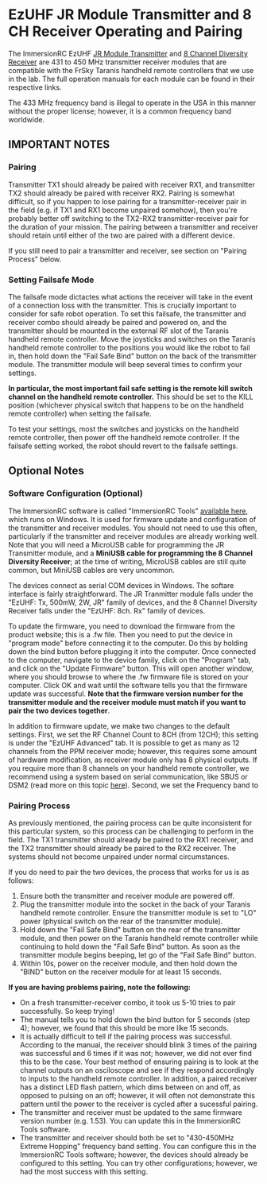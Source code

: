 # EzUHF JR Module Transmitter and 8 CH Receiver Operating and Pairing

The ImmersionRC EzUHF [JR Module Transmitter](https://www.immersionrc.com/fpv-products/ezuhf-jr-module/) and [8 Channel Diversity Receiver](https://www.immersionrc.com/fpv-products/ezuhf-8-channel-diversity-receiver/) are 431 to 450 MHz transmitter receiver modules that are compatible with the FrSky Taranis handheld remote controllers that we use in the lab.  The full operation manuals for each module can be found in their respective links.  

The 433 MHz frequency band is illegal to operate in the USA in this manner without the proper license; however, it is a common frequency band worldwide.  

## IMPORTANT NOTES

### Pairing

Transmitter TX1 should already be paired with receiver RX1, and transmitter TX2 should already be paired with receiver RX2.  Pairing is somewhat difficult, so if you happen to lose pairing for a transmitter-receiver pair in the field (e.g. if TX1 and RX1 become unpaired somehow), then you're probably better off switching to the TX2-RX2 transmitter-receiver pair for the duration of your mission.  The pairing between a transmitter and receiver should retain until either of the two are paired with a different device.

If you still need to pair a transmitter and receiver, see section on "Pairing Process" below. 

### Setting Failsafe Mode

The failsafe mode dictactes what actions the receiver will take in the event of a connection loss with the transmitter.  This is crucially important to consider for safe robot operation.  To set this failsafe, the transmitter and receiver combo should already be paired and powered on, and the transmitter should be mounted in the external RF slot of the Taranis handheld remote controller.  Move the joysticks and switches on the Taranis handheld remote controller to the positions you would like the robot to fail in, then hold down the "Fail Safe Bind" button on the back of the transmitter module.  The transmitter module will beep several times to confirm your settings.

__In particular, the most important fail safe setting is the remote kill switch channel on the handheld remote controller.__  This should be set to the KILL position (whichever physical switch that happens to be on the handheld remote controller) when setting the failsafe.  

To test your settings, most the switches and joysticks on the handheld remote controller, then power off the handheld remote controller.  If the failsafe setting worked, the robot should revert to the failsafe settings.

## Optional Notes

### Software Configuration (Optional)

The ImmersionRC software is called "ImmersionRC Tools" [available here](https://www.immersionrc.com/?download=4894), which runs on Windows.  It is used for firmware update and configuration of the transmitter and receiver modules.  You should not need to use this often, particularly if the transmitter and receiver modules are already working well.  Note that you will need a MicroUSB cable for programming the JR Transmitter module, and a __MiniUSB cable for programming the 8 Channel Diversity Receiver__; at the time of writing, MicroUSB cables are still quite common, but MiniUSB cables are very uncommon.

The devices connect as serial COM devices in Windows.  The softare interface is fairly straightforward.  The JR Tranmitter module falls under the "EzUHF: Tx, 500mW, 2W, JR" family of devices, and the 8 Channel Diversity Receiver falls under the "EzUHF: 8ch. Rx" family of devices.

To update the firmware, you need to download the firmware from the product website; this is a .fw file.  Then you need to put the device in "program mode" before connecting it to the computer.  Do this by holding down the bind button before plugging it into the computer.  Once connected to the computer, navigate to the device family, click on the "Program" tab, and click on the "Update Firmware" button.  This will open another window, where you should browse to where the .fw firmware file is stored on your computer.  Click OK and wait until the software tells you that the firmware update was successful.  __Note that the firmware version number for the transmitter module and the receiver module must match if you want to pair the two devices together__.

In addition to firmware update, we make two changes to the default settings.  First, we set the RF Channel Count to 8CH (from 12CH); this setting is under the "EzUHF Advanced" tab.  It is possible to get as many as 12 channels from the PPM receiver mode; however, this requires some amount of hardware modification, as receiver module only has 8 physical outputs.  If you require more than 8 channels on your handheld remote controller, we recommend using a system based on serial communication, like SBUS or DSM2 (read more on this topic [here](https://oscarliang.com/pwm-ppm-sbus-dsm2-dsmx-sumd-difference/)).  Second, we set the Frequency band to 

### Pairing Process

As previously mentioned, the pairing process can be quite inconsistent for this particular system, so this process can be challenging to perform in the field.  The TX1 transmitter should already be paired to the RX1 receiver, and the TX2 transmitter should already be paired to the RX2 receiver.  The systems should not become unpaired under normal circumstances.  

If you do need to pair the two devices, the process that works for us is as follows:
 1. Ensure both the transmitter and receiver module are powered off.
 2. Plug the transmitter module into the socket in the back of your Taranis handheld remote controller.  Ensure the transmitter module is set to "LO" power (physical switch on the rear of the transmitter module).
 3. Hold down the "Fail Safe Bind" button on the rear of the transmitter module, and then power on the Taranis handheld remote controller while continuing to hold down the "Fail Safe Bind" button.  As soon as the transmitter module begins beeping, let go of the "Fail Safe Bind" button.
 4. Within 10s, power on the receiver module, and then hold down the "BIND" button on the receiver module for at least 15 seconds.

__If you are having problems pairing, note the following:__ 
 - On a fresh transmitter-receiver combo, it took us 5-10 tries to pair successfully.  So keep trying!
 - The manual tells you to hold down the bind button for 5 seconds (step 4); however, we found that this should be more like 15 seconds.
 - It is actually difficult to tell if the pairing process was successful.  According to the manual, the receiver should blink 3 times of the pairing was successful and 6 times if it was not; however, we did not ever find this to be the case.  Your best method of ensuring pairing is to look at the channel outputs on an osciloscope and see if they respond accordingly to inputs to the handheld remote controller.  In addition, a paired receiver has a distinct LED flash pattern, which dims between on and off, as opposed to pulsing on an off; however, it will often not demonstrate this pattern until the power to the receiver is cycled after a sucessful pairing.  
 - The transmitter and receiver must be updated to the same firmware version number (e.g. 1.53).  You can update this in the ImmersionRC Tools software.
 - The transmitter and receiver should both be set to "430-450MHz Extreme Hopping" frequency band setting.  You can configure this in the ImmersionRC Tools software; however, the devices should already be configured to this setting.  You can try other configurations; however, we had the most success with this setting.
